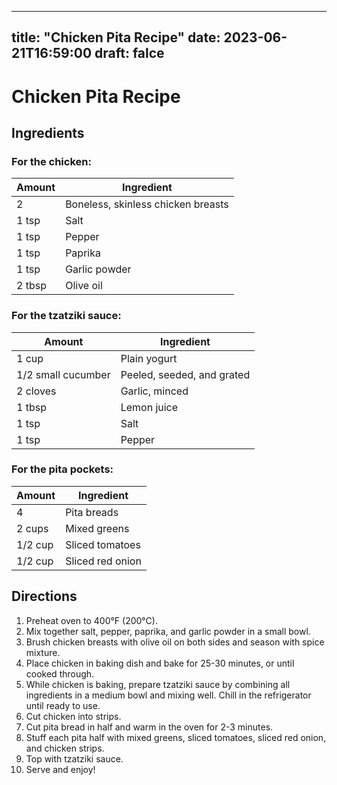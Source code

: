 
---
title: "Chicken Pita Recipe"
date: 2023-06-21T16:59:00
draft: falce
---

# Chicken Pita Recipe

## Ingredients

### For the chicken:

| Amount | Ingredient |
| --- | --- |
| 2 | Boneless, skinless chicken breasts |
| 1 tsp | Salt |
| 1 tsp | Pepper |
| 1 tsp | Paprika |
| 1 tsp | Garlic powder |
| 2 tbsp | Olive oil |

### For the tzatziki sauce:

| Amount | Ingredient |
| --- | --- |
| 1 cup | Plain yogurt |
| 1/2 small cucumber | Peeled, seeded, and grated |
| 2 cloves | Garlic, minced |
| 1 tbsp | Lemon juice |
| 1 tsp | Salt |
| 1 tsp | Pepper |

### For the pita pockets:

| Amount | Ingredient |
| --- | --- |
| 4 | Pita breads |
| 2 cups | Mixed greens |
| 1/2 cup | Sliced tomatoes |
| 1/2 cup | Sliced red onion |

## Directions

1. Preheat oven to 400°F (200°C).
2. Mix together salt, pepper, paprika, and garlic powder in a small bowl.
3. Brush chicken breasts with olive oil on both sides and season with spice mixture.
4. Place chicken in baking dish and bake for 25-30 minutes, or until cooked through.
5. While chicken is baking, prepare tzatziki sauce by combining all ingredients in a medium bowl and mixing well. Chill in the refrigerator until ready to use.
6. Cut chicken into strips.
7. Cut pita bread in half and warm in the oven for 2-3 minutes.
8. Stuff each pita half with mixed greens, sliced tomatoes, sliced red onion, and chicken strips.
9. Top with tzatziki sauce.
10. Serve and enjoy!
